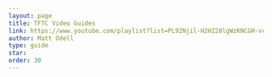 ```yaml
---
layout: page
title: TFTC Video Guides
link: https://www.youtube.com/playlist?list=PL92Njil-H2HZ28lgWzKNCGH-vc-7ocKQ9
author: Matt Odell
type: guide
star: 
order: 30
---
```

